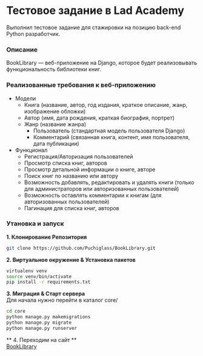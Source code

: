 # Тестовое задание в Lad Academy
Выполнил тестовое задание для стажировки на позицию back-end Python разработчик.
### Описание
BookLibrary — веб-приложение на Django, которое будет реализовывать функциональность библиотеки книг.
### Реализованные требования к веб-приложению
 - Модели
    - Книга (название, автор, год издания, краткое описание, жанр, изображение обложки)
    - Автор (имя, дата рождения, краткая биография, портрет)
    - Жанр (название жанра)
	  - Пользователь (стандартная модель пользователя Django)
	  - Комментарий (связанная книга, контент, имя пользователя, дата публикации)
- Функционал
	- Регистрация/Авторизация пользователей
	- Просмотр списка книг, авторов
	- Просмотр детальной информации о книге, авторе
	- Поиск книг по названию или автору
	- Возможность добавлять, редактировать и удалять книги (только для администраторов или авторизованных пользователей)
	- Возможность оставлять комментарии к книгам (для авторизованных пользователей)
	- Пагинация для списка книг, авторов
### Утановка и запуск
**1. Клонирование Репозитория**
```sh
git clone https://github.com/Puchiglass/BookLibrary.git
```
**2. Виртуальное окружение & Установка пакетов**
```sh
virtualenv venv
source venv/bin/activate
pip install -r requirements.txt
```
**3. Миграция & Старт сервера**  
Для начала нужно перейти в каталог core/
```sh
cd core
python manage.py makemigrations
python manage.py migrate
python manage.py runserver
```
** 4. Переходим на сайт **  
[BookLibrary](http://127.0.0.1:8000/)
